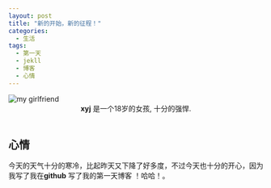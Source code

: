 ```yaml
---
layout: post
title: "新的开始，新的征程！"
categories:
  - 生活
tags:
  - 第一天
  - jekll
  - 博客
  - 心情
---
```

<img src="{{ site.url }}/images/she.jpg" alt="my girlfriend">
<center><b>xyj</b> 是一个18岁的女孩, 十分的强悍.</center><br>

## 心情
今天的天气十分的寒冷，比起昨天又下降了好多度，不过今天也十分的开心，因为我写了我在**github**
写了我的第一天博客 ！哈哈！。
